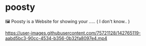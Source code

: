 # poosty
🖼 Poosty is a Website for showing your ..... ( I don't know.. )


https://user-images.githubusercontent.com/75721128/142765119-aabd5bc3-90cc-4534-b356-0b32fa8097e4.mp4

